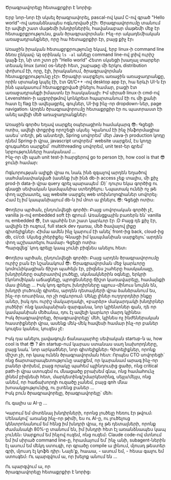Ծրագրավորելը հետաքրքիր է նորից։

Երբ նոր-նոր էի սկսել ծրագրավորել, pascal-ով կամ C-ով գրած "Hello world"-ով առանձնապես ոգևորված չէի։
Ծրագրավորումը տանում էր ավելի շատ մաթեմի խնդիրներին, հավանաբար մաթեմի մեջ էր հետաքրքրությունս, քան ծրագրավորման։
Ինչ-որ ակադեմիական առաջադրանքներ, որը հա հետաքրքիր էր, բայց քիչ էր։

Առաջին իրական հետաքրքրությունը եկավ, երբ linux-ի command line ձեռս ընկավ։
Այ օրինակ `ls -al` անելը command line-ով լրիվ ուրիշ կայֆ էր, նի տո շտո բի "Hello world"
Հետո սկսեցի խաղալ տարբեր տեսակ linux (unix) os-ների հետ, շաբաթը մի երկու distribution փոխում էի,
որը, էլի, իրականում, ծրագրավորման հետաքրքրությունը չէր։
Ծրագիր սարքելու առաջին առաջադրանքը, որին սրտանց կպել էի, էտ Qt/C++ -ով desktop app էր, հա երևի UI-ն էր ինձ պակասում հետաքրքրված լինելու
համար, բացի էտ առաջադրանքի իմաստն էր հասկանալի։
Իմ սիրած linux-ի cmd-ով Levenshtein-ի ալգորիթմով կոնկրետ հպարտանում էի ու մի քանի հատ էլ flag էի ավելացրել, գույներ,
UI-ից ինչ-որ dropdown-ներ, page navigation։ Արդեն ծրագրավորումը հետաքրքիր էր ու պատրաստ էի անել ավելի մեծ առաջադրանքներ։

Առաջին գործս եղավ սարքել օպերացիոն համակարգ 😎։ Գցեցի ոտիս, ավելի փոքրից որոշեցի սկսել։
Կլանում էի ինչ ինֆորմացիա ասես՝ տեղի, թե անտեղի, Spring սովորեմ\` մեր Java-ի production կոդը դնեմ Spring-ի վրա, javascript սովորեմ\` website սարքեմ,
էս կոդը զուգահեռ սարքեմ\` multithreading սովորեմ, unit test-եր գրեմ` նրբությունները հասկանամ ... \
Ինչ-որ մի պահ unit test-ի հարցերով go to person էի, how cool is that 😎 ջունի համար:

Ոգևորության ալիքի վրա ու նաև ինձ զգալով արդեն եղածով սահմանափակված (ասենք խի ինձ db-ի access չեք տալիս, մի քիչ prod-ի data-ի վրա query գրել պարապեմ :D)`
դուրս եկա գործից ու գնացի սեփական կամպանիա ստեղծելու։
Նպատակ ունեի ոչ թե փող աշխատել, այլ website սարքել web տեխնոլոգիաներ սովորել։ \
Համ էլ իմ կապանիայում db-ն իմ մոտ ա լինելու 😎: Գցեցի ոտիս։

Փողերս պրծան, ընդունվեցի գործի։ Բայց սովորական գործի չէ, vanilla js-ով embedded soft էի գրում։
Առանցքային բառերն են՝ vanilla ու embedded 😎, էտ պահին էտ շատ կարևոր էր :D
Բայց դե քիչ էր, ավելին էի ուզում, full stack dev դառա, մեծ ծավալով լիքը գիտելիքներ։
Հիմա ամեն ինչ կարում էի անել՝ front-ից back, cloud-ից db, ci/cd։ Սկսեց չհերիքել։
Գնացի իմ կապմանիան սարքելու՝ արդեն փող աշխատելու համար։ Գցեցի ոտիս։ \
Պարզվեց՝ կոդ գրելը կապ չունի բիզնես անելու հետ։

Փողերս պրծան, ընդունվեցի գործի։ Բայց արդեն ծրագրավորումը ուրիշ բան էր նշանակում 😎։
Ծրագրավորման մեջ կարևորը կոմունիկացիան ճիշտ պահելն էր, բիզնես շահերը հասկանալը, խնդիրները օպերատիվ լուծելը,
սկսնակներին օգնելը, երկրի էկոնոմիկան աճացնելը, պրոցեսները ճիշտ կառավարելը, համայնքի մաս լինելը ...
Իսկ կոդ գրելու խնդիրները պլյուս-մինուս նույնն են, խնդրի լուծումը գիտես, արդեն դետալների վրա ձանձրանում ես, ինչ-որ ռուտինա, որ չի ոգևորում։
Մեկը լիներ ուղղորդեիր ինքը աներ, իսկ դու ուրիշ մակարդակի, «բարձր» մակարդակի խնդիրներ լուծեիր՝
ոնց կամպանիան զարգանա, նոր կլիենտներ գան, դե որ կամպանիան մեծանա, դու էլ ավելի կարևոր մարդ կլինես։ \
Իսկ ծրագրավորելը, ծրագրավորելը՝ մեհ, կլինես ոչ ինժեներական հաստիքների վրա, ասենք մեկ-մեկ հավեսի համար ինչ-որ բաներ կուզես կանես, կուզես չէ։

Իսկ դա անելու լավագույն ճանապարհը սեփական startup-ն ա, how cool is that 😎 ?
Քո startup-ում կարաս ստանաս սաղ նախորդները, բայց նաև\` նոր արկածներ, նոր գիտելիքներ։
Գիտելիքներ, որոնք միշտ չի, որ կապ ունեն ծրագրավորման հետ:
Որպես CTO սովորեցի` ոնց ճարտարապետությունը սարքեմ, որ կարանամ արագ ինչ-որ բաներ փոխեմ, բայց որակը պահեմ պլինդուսից ցածր,
ոնց critical path-ի վրա ստուգեմ ու մնացածը բրախեմ գնա, ոնց համահունչ լինեմ բիզնեսի հետ, մարկետինգ/շմարկետինգ, սեյլս/մեյլս,
ոնց անեմ, որ հաճախորդի ուզածը չանեմ, բայց գոհ մնա խոսակցությունից, ու ըտենց բաներ ... \
Իսկ բուն ծրագրավորելը, ծրագրավորելը՝ մեհ։

Ու գալիս ա AI-ը ...

Կարում եմ մոտենալ խնդիրների, որոնց լուծելը հեռու էր թվում։ Մենակով՝ առանց ինչ-որ թիմի, ես ու AI-ը,
ու լուծելուց կենտրոնանում եմ հենց իմ խնդրի վրա, ոչ թե դետալների, որոնք ժամանակի 80%-ը տանում են, իմ խնդրի հետ էլ առանձնապես կապ չունեն։
Սարքում եմ ինչով ուզեմ, ոնց ուզեմ։ Claude code-ով մտնում եմ իմ սիրած command line-ը, հրամայում եմ՝ ինչ անի, subagent-ներին էլ ասում եմ
մեկդ ստուգի, որ գրածը compile ա լինում, մյուսդ թեստեր գրի, մյուսդ էլ կոֆե դիր։
Նայե'ք, հաաա, - ասում եմ, - հեսա գալու եմ ստուգեմ։ Ու պարզվում ա, որ խելոք անում են ...

Ու պարզվում ա, որ \
ծրագրավորելը հետաքրքիր է նորից։
